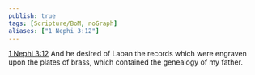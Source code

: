 ```yaml
---
publish: true
tags: [Scripture/BoM, noGraph]
aliases: ["1 Nephi 3:12"]
---
```

[1 Nephi 3:12](https://churchofjesuschrist.org/study/scriptures/bofm/1-ne/3?lang=eng&id=p12#p12) And he desired of Laban the records which were engraven upon the plates of brass, which contained the genealogy of my father.
